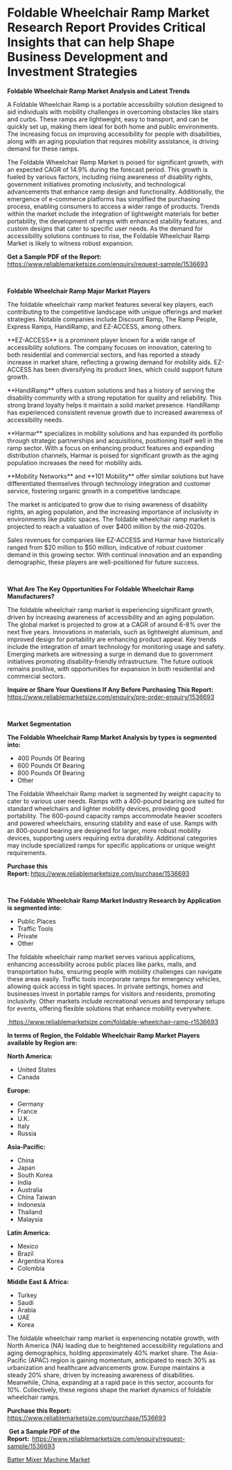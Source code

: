 <p><h1>Foldable Wheelchair Ramp Market Research Report Provides Critical Insights that can help Shape Business Development and Investment Strategies</h1></p><p><strong>Foldable Wheelchair Ramp Market Analysis and Latest Trends</strong></p>
<p><p>A Foldable Wheelchair Ramp is a portable accessibility solution designed to aid individuals with mobility challenges in overcoming obstacles like stairs and curbs. These ramps are lightweight, easy to transport, and can be quickly set up, making them ideal for both home and public environments. The increasing focus on improving accessibility for people with disabilities, along with an aging population that requires mobility assistance, is driving demand for these ramps.</p><p>The Foldable Wheelchair Ramp Market is poised for significant growth, with an expected CAGR of 14.9% during the forecast period. This growth is fueled by various factors, including rising awareness of disability rights, government initiatives promoting inclusivity, and technological advancements that enhance ramp design and functionality. Additionally, the emergence of e-commerce platforms has simplified the purchasing process, enabling consumers to access a wider range of products. Trends within the market include the integration of lightweight materials for better portability, the development of ramps with enhanced stability features, and custom designs that cater to specific user needs. As the demand for accessibility solutions continues to rise, the Foldable Wheelchair Ramp Market is likely to witness robust expansion.</p></p>
<p><strong>Get a Sample PDF of the Report:&nbsp;</strong> <a href="https://www.reliablemarketsize.com/enquiry/request-sample/1536693?utm_campaign=2212&utm_medium=2&utm_source=Github&utm_content=ia&utm_term=22022025&utm_id=foldable-wheelchair-ramp">https://www.reliablemarketsize.com/enquiry/request-sample/1536693</a></p>
<p>&nbsp;</p>
<p><strong>Foldable Wheelchair Ramp Major Market Players</strong></p>
<p><p>The foldable wheelchair ramp market features several key players, each contributing to the competitive landscape with unique offerings and market strategies. Notable companies include Discount Ramp, The Ramp People, Express Ramps, HandiRamp, and EZ-ACCESS, among others.</p><p>**EZ-ACCESS** is a prominent player known for a wide range of accessibility solutions. The company focuses on innovation, catering to both residential and commercial sectors, and has reported a steady increase in market share, reflecting a growing demand for mobility aids. EZ-ACCESS has been diversifying its product lines, which could support future growth.</p><p>**HandiRamp** offers custom solutions and has a history of serving the disability community with a strong reputation for quality and reliability. This strong brand loyalty helps it maintain a solid market presence. HandiRamp has experienced consistent revenue growth due to increased awareness of accessibility needs.</p><p>**Harmar** specializes in mobility solutions and has expanded its portfolio through strategic partnerships and acquisitions, positioning itself well in the ramp sector. With a focus on enhancing product features and expanding distribution channels, Harmar is poised for significant growth as the aging population increases the need for mobility aids.</p><p>**Mobility Networks** and **101 Mobility** offer similar solutions but have differentiated themselves through technology integration and customer service, fostering organic growth in a competitive landscape.</p><p>The market is anticipated to grow due to rising awareness of disability rights, an aging population, and the increasing importance of inclusivity in environments like public spaces. The foldable wheelchair ramp market is projected to reach a valuation of over $400 million by the mid-2020s.</p><p>Sales revenues for companies like EZ-ACCESS and Harmar have historically ranged from $20 million to $50 million, indicative of robust customer demand in this growing sector. With continual innovation and an expanding demographic, these players are well-positioned for future success.</p></p>
<p>&nbsp;</p>
<p><strong>What Are The Key Opportunities For Foldable Wheelchair Ramp Manufacturers?</strong></p>
<p><p>The foldable wheelchair ramp market is experiencing significant growth, driven by increasing awareness of accessibility and an aging population. The global market is projected to grow at a CAGR of around 6-8% over the next five years. Innovations in materials, such as lightweight aluminum, and improved design for portability are enhancing product appeal. Key trends include the integration of smart technology for monitoring usage and safety. Emerging markets are witnessing a surge in demand due to government initiatives promoting disability-friendly infrastructure. The future outlook remains positive, with opportunities for expansion in both residential and commercial sectors.</p></p>
<p><strong>Inquire or Share Your Questions If Any Before Purchasing This Report:</strong> <a href="https://www.reliablemarketsize.com/enquiry/pre-order-enquiry/1536693?utm_campaign=2212&utm_medium=2&utm_source=Github&utm_content=ia&utm_term=22022025&utm_id=foldable-wheelchair-ramp">https://www.reliablemarketsize.com/enquiry/pre-order-enquiry/1536693</a></p>
<p>&nbsp;</p>
<p><strong>Market Segmentation</strong></p>
<p><strong>The Foldable Wheelchair Ramp Market Analysis by types is segmented into:</strong></p>
<p><ul><li>400 Pounds Of Bearing</li><li>600 Pounds Of Bearing</li><li>800 Pounds Of Bearing</li><li>Other</li></ul></p>
<p><p>The Foldable Wheelchair Ramp market is segmented by weight capacity to cater to various user needs. Ramps with a 400-pound bearing are suited for standard wheelchairs and lighter mobility devices, providing good portability. The 600-pound capacity ramps accommodate heavier scooters and powered wheelchairs, ensuring stability and ease of use. Ramps with an 800-pound bearing are designed for larger, more robust mobility devices, supporting users requiring extra durability. Additional categories may include specialized ramps for specific applications or unique weight requirements.</p></p>
<p><strong>Purchase this Report:&nbsp;</strong><a href="https://www.reliablemarketsize.com/purchase/1536693?utm_campaign=2212&utm_medium=2&utm_source=Github&utm_content=ia&utm_term=22022025&utm_id=foldable-wheelchair-ramp">https://www.reliablemarketsize.com/purchase/1536693</a></p>
<p>&nbsp;</p>
<p><strong>The Foldable Wheelchair Ramp Market Industry Research by Application is segmented into:</strong></p>
<p><ul><li>Public Places</li><li>Traffic Tools</li><li>Private</li><li>Other</li></ul></p>
<p><p>The foldable wheelchair ramp market serves various applications, enhancing accessibility across public places like parks, malls, and transportation hubs, ensuring people with mobility challenges can navigate these areas easily. Traffic tools incorporate ramps for emergency vehicles, allowing quick access in tight spaces. In private settings, homes and businesses invest in portable ramps for visitors and residents, promoting inclusivity. Other markets include recreational venues and temporary setups for events, offering flexible solutions that enhance mobility everywhere.</p></p>
<p><a href="https://www.reliablemarketsize.com/foldable-wheelchair-ramp-r1536693?utm_campaign=2212&utm_medium=2&utm_source=Github&utm_content=ia&utm_term=22022025&utm_id=foldable-wheelchair-ramp">&nbsp;https://www.reliablemarketsize.com/foldable-wheelchair-ramp-r1536693</a></p>
<p><strong>In terms of Region, the Foldable Wheelchair Ramp Market Players available by Region are:</strong></p>
<p>
    <p> <strong> North America: </strong>
        <ul>
            <li>United States</li>
            <li>Canada</li>
        </ul>
        </p> 
    <p> <strong> Europe: </strong>
        <ul>
            <li>Germany</li>
            <li>France</li>
            <li>U.K.</li>
            <li>Italy</li>
            <li>Russia</li>
        </ul>
        </p> 
    <p> <strong> Asia-Pacific: </strong>
        <ul>
            <li>China</li>
            <li>Japan</li>
            <li>South Korea</li>
            <li>India</li>
            <li>Australia</li>
            <li>China Taiwan</li>
            <li>Indonesia</li>
            <li>Thailand</li>
            <li>Malaysia</li>
        </ul>
        </p> 
    <p> <strong> Latin America: </strong>
        <ul>
            <li>Mexico</li>
            <li>Brazil</li>
            <li>Argentina Korea</li>
            <li>Colombia</li>
        </ul>
        </p> 
    <p> <strong> Middle East & Africa: </strong>
        <ul>
            <li>Turkey</li>
            <li>Saudi</li>
            <li>Arabia</li>
            <li>UAE</li>
            <li>Korea</li>
        </ul>
    </p>
    </p>
<p><p>The foldable wheelchair ramp market is experiencing notable growth, with North America (NA) leading due to heightened accessibility regulations and aging demographics, holding approximately 40% market share. The Asia-Pacific (APAC) region is gaining momentum, anticipated to reach 30% as urbanization and healthcare advancements grow. Europe maintains a steady 20% share, driven by increasing awareness of disabilities. Meanwhile, China, expanding at a rapid pace in this sector, accounts for 10%. Collectively, these regions shape the market dynamics of foldable wheelchair ramps.</p></p>
<p><strong>Purchase this Report: </strong><a href="https://www.reliablemarketsize.com/purchase/1536693?utm_campaign=2212&utm_medium=2&utm_source=Github&utm_content=ia&utm_term=22022025&utm_id=foldable-wheelchair-ramp">https://www.reliablemarketsize.com/purchase/1536693</a></p>
<p>&nbsp;<strong>Get a Sample PDF of the Report:&nbsp;&nbsp;</strong><a href="https://www.reliablemarketsize.com/enquiry/request-sample/1536693?utm_campaign=2212&utm_medium=2&utm_source=Github&utm_content=ia&utm_term=22022025&utm_id=foldable-wheelchair-ramp">https://www.reliablemarketsize.com/enquiry/request-sample/1536693</a></p>
<p><strong></strong></p>
<p><p><a href="https://github.com/gullattedenna/Market-Research-Report-List-1/blob/main/batter-mixer-machine-market.md?utm_campaign=2212&utm_medium=2&utm_source=Github&utm_content=ia&utm_term=22022025&utm_id=foldable-wheelchair-ramp">Batter Mixer Machine Market</a></p></p>